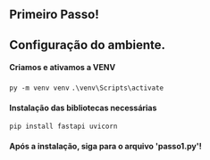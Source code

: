 ## Primeiro Passo!

## Configuração do ambiente.

#### Criamos e ativamos a VENV
`py -m venv venv`
`.\venv\Scripts\activate`

#### Instalação das bibliotecas necessárias
`pip install fastapi uvicorn`

#### Após a instalação, siga para o arquivo 'passo1.py'!